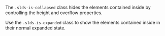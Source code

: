 The `.slds-is-collapsed` class hides the elements contained inside by controlling the height and overflow properties.

Use the `.slds-is-expanded` class to show the elements contained inside in their normal expanded state.

